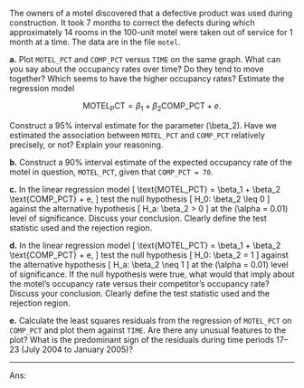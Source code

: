 The owners of a motel discovered that a defective product was used during construction. It took 7 months to correct the defects during which approximately 14 rooms in the 100-unit motel were taken out of service for 1 month at a time. The data are in the file `motel`.

**a.** Plot `MOTEL_PCT` and `COMP_PCT` versus `TIME` on the same graph. What can you say about the occupancy rates over time? Do they tend to move together? Which seems to have the higher occupancy rates? Estimate the regression model 


$$
\mathrm{MOTEL _PCT} = \beta_1 + \beta_2 \mathrm{COMP\_PCT} + e.
$$





Construct a 95% interval estimate for the parameter \(\beta_2\). Have we estimated the association between `MOTEL_PCT` and `COMP_PCT` relatively precisely, or not? Explain your reasoning.

**b.** Construct a 90% interval estimate of the expected occupancy rate of the motel in question, `MOTEL_PCT`, given that `COMP_PCT = 70`.

**c.** In the linear regression model 
\[
\text{MOTEL\_PCT} = \beta_1 + \beta_2 \text{COMP\_PCT} + e,
\]
test the null hypothesis 
\[
H_0: \beta_2 \leq 0
\]
against the alternative hypothesis 
\[
H_a: \beta_2 > 0
\]
at the \(\alpha = 0.01\) level of significance. Discuss your conclusion. Clearly define the test statistic used and the rejection region.

**d.** In the linear regression model 
\[
\text{MOTEL\_PCT} = \beta_1 + \beta_2 \text{COMP\_PCT} + e,
\]
test the null hypothesis 
\[
H_0: \beta_2 = 1
\]
against the alternative hypothesis 
\[
H_a: \beta_2 \neq 1
\]
at the \(\alpha = 0.01\) level of significance. If the null hypothesis were true, what would that imply about the motel’s occupancy rate versus their competitor’s occupancy rate? Discuss your conclusion. Clearly define the test statistic used and the rejection region.

**e.** Calculate the least squares residuals from the regression of `MOTEL_PCT` on `COMP_PCT` and plot them against `TIME`. Are there any unusual features to the plot? What is the predominant sign of the residuals during time periods 17–23 (July 2004 to January 2005)?

---

Ans:
